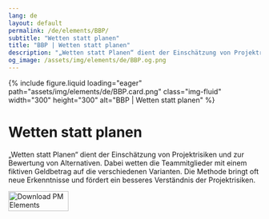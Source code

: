 ```yaml
---
lang: de
layout: default
permalink: /de/elements/BBP/
subtitle: "Wetten statt planen"
title: "BBP | Wetten statt planen"
description: "„Wetten statt Planen“ dient der Einschätzung von Projektrisiken und zur Bewertung von Alternativen. Dabei wetten die Teammitglieder mit einem fiktiven Geldbetrag auf die verschiedenen Varianten. Die Methode bringt oft neue Erkenntnisse und fördert ein besseres Verständnis der Projektrisiken."
og_image: /assets/img/elements/de/BBP.og.png
---
```


{% include figure.liquid loading="eager" path="assets/img/elements/de/BBP.card.png" class="img-fluid" width="300" height="300" alt="BBP | Wetten statt planen" %}

# Wetten statt planen

„Wetten statt Planen“ dient der Einschätzung von Projektrisiken und zur Bewertung von Alternativen. Dabei wetten die Teammitglieder mit einem fiktiven Geldbetrag auf die verschiedenen Varianten. Die Methode bringt oft neue Erkenntnisse und fördert ein besseres Verständnis der Projektrisiken.

<a href="https://apps.apple.com/app/apple-store/id6738084498?pt=127441684&ct=website&mt=8">
  <img src="{{ "assets/img/en/appstore.png" | relative_url }}" width="120" height="40" alt="Download PM Elements">
</a>
